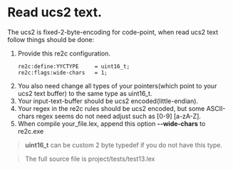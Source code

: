 # <a id="ReadingUcs2">Read ucs2 text.</a>
The ucs2 is fixed-2-byte-encoding for code-point, when read ucs2 text follow things should be done:
 1. Provide this re2c configuration.
    ```
    re2c:define:YYCTYPE     = uint16_t;
    re2c:flags:wide-chars   = 1;
    ```
 2. You also need change all types of your pointers(which point to your ucs2 text buffer) to the same type as uint16_t.
 3. Your input-text-buffer should be ucs2 encoded(little-endian).
 4. Your regex in the re2c rules should be ucs2 encoded, but some ASCII-chars regex seems do not need adjust such as \[0-9] \[a-zA-Z].
 5. When compile your_file.lex, append this option **--wide-chars** to re2c.exe

> **uint16_t** can be custom 2 byte typedef if you do not have this type.

> The full source file is project/tests/test13.lex